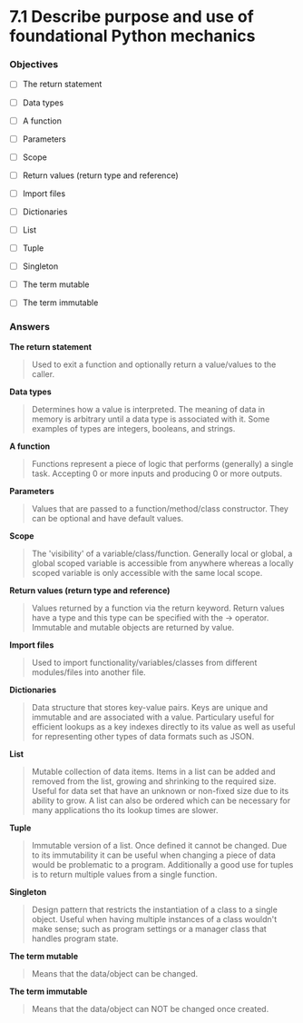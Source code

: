 # 7.1 Describe purpose and use of foundational Python mechanics

### Objectives

- [ ] The return statement
- [ ] Data types
- [ ] A function
- [ ] Parameters
- [ ] Scope
- [ ] Return values (return type and reference)
- [ ] Import files
- [ ] Dictionaries
- [ ] List
- [ ] Tuple
- [ ] Singleton
- [ ] The term mutable
- [ ] The term immutable


### Answers

**The return statement**
> Used to exit a function and optionally return a value/values to the caller.

**Data types**
> Determines how a value is interpreted. The meaning of data in memory is arbitrary until a data type is associated with it. Some examples of types are integers, booleans, and strings.

**A function**
> Functions represent a piece of logic that performs (generally) a single task. Accepting 0 or more inputs and producing 0 or more outputs.

**Parameters**
> Values that are passed to a function/method/class constructor. They can be optional and have default values.

**Scope**
> The 'visibility' of a variable/class/function. Generally local or global, a global scoped variable is accessible from anywhere whereas a locally scoped variable is only accessible with the same local scope.

**Return values (return type and reference)**
> Values returned by a function via the return keyword. Return values have a type and this type can be specified with the -> operator. Immutable and mutable objects are returned by value.

**Import files**
> Used to import functionality/variables/classes from different modules/files into another file.

**Dictionaries**
> Data structure that stores key-value pairs. Keys are unique and immutable and are associated with a value. 
Particulary useful for efficient lookups as a key indexes directly to its value as well as useful for representing other types of data formats such as JSON.

**List**
> Mutable collection of data items. Items in a list can be added and removed from the list, growing and shrinking to the required size. Useful for data set that have an unknown or non-fixed size due to its ability to grow. A list can also be ordered which can be necessary for many applications tho its lookup times are slower.

**Tuple**
> Immutable version of a list. Once defined it cannot be changed. Due to its immutability it can be useful when changing a piece of data would be problematic to a program. Additionally a good use for tuples is to return multiple values from a single function.

**Singleton**
> Design pattern that restricts the instantiation of a class to a single object. Useful when having multiple instances of a class wouldn't make sense; such as program settings or a manager class that handles program state.

**The term mutable**
> Means that the data/object can be changed.

**The term immutable**
> Means that the data/object can NOT be changed once created.

